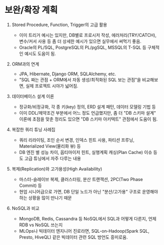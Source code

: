 # 보완/확장 계획

1. Stored Procedure, Function, Trigger의 고급 활용
    - 이미 트리거 예시는 있지만, DB별로 프로시저 작성, 에러처리(TRY/CATCH), 변수/커서 사용 등 좀 더 상세한 예시가 있으면 실무에서 써먹기 좋음.
    - Oracle의 PL/SQL, PostgreSQL의 PL/pgSQL, MSSQL의 T-SQL 등 구체적인 예시도 도움이 됨.

2. ORM과의 연계
    - JPA, Hibernate, Django ORM, SQLAlchemy, etc.
    - "SQL 짜는 관점 + ORM에서 자동 생성/최적화된 SQL 보는 관점"을 비교해보면, 실제 프로젝트 시야가 넓어짐.

3. 데이터베이스 설계 이론
    - 정규화/비정규화, 각 종 키(key) 정의, ERD 설계 패턴, 데이터 모델링 기법 등
    - 이미 DDL/제약조건 부분에서 어느 정도 언급했지만, 좀 더 "DB 스키마 설계" 이론에 초점을 맞춘 정리도 있으면 "DB 스키마 아키텍트" 관점에서 도움이 됨.

4. 복잡한 쿼리 튜닝 사례집
    - 쿼리 리라이팅, 조인 순서 변경, 인덱스 힌트 사용, 파티션 프루닝, Materialized View(물리화 뷰) 등
    - DB 엔진 별 성능 차이, 옵티마이저 힌트, 실행계획 캐싱(Plan Cache) 이슈 등도 고급 튜닝에서 자주 다루는 내용

5. 복제(Replication)와 고가용성(High Availability)
    - 마스터-슬레이브 복제, 클러스터링, 분산 트랜잭션, 2PC(Two Phase Commit) 등
    - 현업 시니어급으로 가면, DB 단일 노드가 아닌 "분산/고가용" 구조로 운영해야 하는 상황을 많이 만나기 때문

6. NoSQL과 비교
    - MongoDB, Redis, Cassandra 등 NoSQL에서 SQL과 어떻게 다른지, 언제 RDB vs NoSQL 쓰는지
    - MLOps나 빅데이터 엔지니어 진로라면, SQL-on-Hadoop(Spark SQL, Presto, HiveQL) 같은 빅데이터 관련 SQL 방언도 흥미로움.